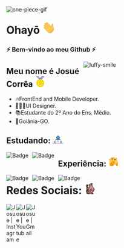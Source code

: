 <img align="left" alt="one-piece-gif" width="250px" src="https://media1.giphy.com/media/UTek0q3N8osh8agH4Y/giphy.gif?cid=ecf05e477vagtq176qhqtyz4a4ygkiixgqlx3dr2mdjqghvv&rid=giphy.gif&ct=g">

# Ohayō <img src="https://github.com/SatYu26/SatYu26/blob/master/Assets/Hi.gif" width="35px">

### ⚡ Bem-vindo ao meu Github ⚡

<img align="right" alt="luffy-smile" width="300px" src="https://i.pinimg.com/originals/0d/98/b2/0d98b2916254548f2c79a57eb8768969.jpg">

## Meu nome é Josué Corrêa <img src="https://github.com/SatYu26/SatYu26/blob/master/Assets/Medal.gif?raw=true" width="29px">
- 🔥FrontEnd and Mobile Developer.
- 👨🏻‍💻UI Designer.
- 📚Estudante do 2º Ano do Ens. Médio.
- 🏡Goiânia-GO.

## Estudando: <img src="https://github.com/SatYu26/SatYu26/blob/master/Assets/Developer.gif?raw=true" width="29px">
<!--<img src="https://cdn4.iconfinder.com/data/icons/logos-3/600/React.js_logo-256.png" tittle="REACT" width="40" height="40" style="max-width:100%;"></img>-->

<img alt="Badge" style="float: left; margin-right: 10px;" src="https://img.shields.io/badge/react%20-%2320232a.svg?&style=for-the-badge&logo=react&logoColor=%2361DAFB"/> <img alt="Badge" style="float: left; margin-right: 10px;" src="https://img.shields.io/badge/python%20-%2314354C.svg?&style=for-the-badge&logo=python&logoColor=white"/>

## Experiência: <img src="https://github.com/SatYu26/SatYu26/blob/master/Assets/hmm.gif?raw=true" width="26px">
<!--<img src="https://i.pinimg.com/originals/c5/73/ff/c573ff5552d6da9a1d28ec4e27cd1445.png" alt="rails" width="40" height="40" style="max-width:100%;"></img>-->
<!--<img src="https://i.pinimg.com/originals/b8/48/d5/b848d5d9bb221592064de0f356f61676.png" alt="rails" width="40" height="40" style="max-width:100%;"></img>-->
<!--<img src="https://raw.githubusercontent.com/devicons/devicon/master/icons/javascript/javascript-original.svg" alt="rails" width="40" height="40" style="max-width:100%;"></img>-->

<img alt="Badge" style="float: left; margin-right: 10px;"  src="https://img.shields.io/badge/html5%20-%23E34F26.svg?&style=for-the-badge&logo=html5&logoColor=white"/> <img alt="Badge" style="float: left; margin-right: 10px;"  src="https://img.shields.io/badge/css3%20-%231572B6.svg?&style=for-the-badge&logo=css3&logoColor=white"/> <img alt="Badge" style="float: left; margin-right: 10px;"  src="https://img.shields.io/badge/javascript%20-%23323330.svg?&style=for-the-badge&logo=javascript&logoColor=%23F7DF1E"/> 

#  Redes Sociais: <img src="https://github.com/SatYu26/SatYu26/blob/master/Assets/gandalf_parrot.gif?raw=true" width="29px">
  <a href="https://www.instagram.com/josuecorrea.sz/">
    <img align="left" alt="Josue | Instagram" width="26px" src="https://i.pinimg.com/originals/4a/8c/23/4a8c23476a7c20c5bee2a752a6f96e9e.png" />
  </a> &nbsp;&nbsp;
  <a href="https://twitter.com/imzezinnnnn">
    <img align="left" alt="Josue | Youtube" width="26px" src="https://logodownload.org/wp-content/uploads/2014/09/twitter-logo-2-1.png" />
  </a> &nbsp;&nbsp;
  <a href="mailto:josuejoshua2005@gmail.com">
    <img align="left" alt="Josue | Gmail" width="26px" src="https://i.pinimg.com/originals/2c/1a/75/2c1a7560c88ea83e6b2593cd07af8ad8.png" />
  </a>


<!--
**zezinnnnn/zezinnnnn** is a ✨ _special_ ✨ repository because its `README.md` (this file) appears on your GitHub profile.

Here are some ideas to get you started:

- 🔭 I’m currently working on ...
- 🌱 I’m currently learning ...
- 👯 I’m looking to collaborate on ...
- 🤔 I’m looking for help with ...
- 💬 Ask me about ...
- 📫 How to reach me: ...
- 😄 Pronouns: ...
- ⚡ Fun fact: ...
-->
